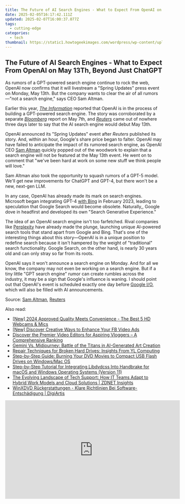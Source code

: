 ```yaml
---
title: The Future of AI Search Engines - What to Expect From OpenAI on May 13Th, Beyond Just ChatGPT
date: 2025-02-05T16:17:42.111Z
updated: 2025-02-07T16:00:37.077Z
tags:
  - cutting-edge
categories:
  - tech
thumbnail: https://static1.howtogeekimages.com/wordpress/wp-content/uploads/2024/01/chatgpt-hero2.jpg
---
```


## The Future of AI Search Engines - What to Expect From OpenAI on May 13Th, Beyond Just ChatGPT

As rumors of a GPT-powered search engine continue to rock the web, OpenAI now confirms that it will livestream a "Spring Updates" press event on Monday, May 13th. But the company wants to clear the air of all rumors—"not a search engine," says CEO Sam Altman.

 Earlier this year, _[The Information](https://www.theinformation.com/articles/openai-develops-web-search-product-in-challenge-to-google)_ reported that OpenAI is in the process of building a GPT-powered search engine. The story was corroborated by a separate _[Bloomberg](https://www.bloomberg.com/news/articles/2024-05-07/openai-is-readying-an-ai-search-product-to-rival-google-perplexity)_ report on May 7th, and _[Reuters](https://www.reuters.com/technology/openai-plans-announce-google-search-competitor-monday-sources-say-2024-05-09/)_ came out of nowhere three days later to say that the AI search engine would debut May 13th.

 OpenAI announced its "Spring Updates" event after _Reuters_ published its story. And, within an hour, Google's share price began to falter. OpenAI may have failed to anticipate the impact of its rumored search engine, as OpenAI CEO [Sam Altman](https://www.howtogeek.com/openai-may-13th-event/ttps://twitter.com/sama/status/1788989777452408943) quickly popped out of the woodwork to explain that a search engine will not be featured at the May 13th event. He went on to comment that "we've been hard at work on some new stuff we think people will love."

 Sam Altman also took the opportunity to squash rumors of a GPT-5 model. We'll get new improvements for ChatGPT and GPT-4, but there won't be a new, next-gen LLM.

 In any case, OpenAI has already made its mark on search engines. Microsoft began integrating GPT-4 [with Bing](https://driver-download.techidaily.com/seamless-driver-installation-for-epson-devices-on-your-pc-with-windows/) in February 2023, leading to speculation that Google Search would become obsolete. Naturally,, Google dove in headfirst and developed its own "Search Generative Experience."

 The idea of an OpenAI search engine isn't too farfetched. Rival companies like [Perplexity](https://twitter-videos.techidaily.com/new-2024-approved-step-by-step-live-tweeting-tactics/) have already made the plunge, launching unique AI-powered search tools that stand apart from Google and Bing. That's one of the interesting things about this story—OpenAI is in a unique position to redefine search because it isn't hampered by the weight of "traditional" search functionality. Google Search, on the other hand, is nearly 30 years old and can only stray so far from its roots.

 OpenAI says it won't announce a search engine on Monday. And for all we know, the company may not even be working on a search engine. But if a tiny little "GPT search engine" rumor can create rumbles across the industry, it may be a sign that Google's influence is waning. I should point out that OpenAI's event is scheduled exactly one day before [Google I/O](https://extra-support.techidaily.com/new-leveraging-picture-in-progressive-mode-on-chrome-across-platforms/), which will also be filled with AI announcements. 

 Source: [Sam Altman](https://twitter.com/sama/status/1788989777452408943), [Reuters](https://www.reuters.com/technology/openai-plans-announce-google-search-competitor-monday-sources-say-2024-05-09/)

<ins class="adsbygoogle"
     style="display:block"
     data-ad-format="autorelaxed"
     data-ad-client="ca-pub-7571918770474297"
     data-ad-slot="1223367746"></ins>

<ins class="adsbygoogle"
     style="display:block"
     data-ad-client="ca-pub-7571918770474297"
     data-ad-slot="8358498916"
     data-ad-format="auto"
     data-full-width-responsive="true"></ins>

<span class="atpl-alsoreadstyle">Also read:</span>
<div><ul>
<li><a href="https://visual-screen-recording.techidaily.com/new-2024-approved-quality-meets-convenience-the-best-5-hd-webcams-and-mics/"><u>[New] 2024 Approved Quality Meets Convenience - The Best 5 HD Webcams & Mics</u></a></li>
<li><a href="https://facebook-clips.techidaily.com/new-discover-creative-ways-to-enhance-your-fb-video-ads/"><u>[New] Discover Creative Ways to Enhance Your FB Video Ads</u></a></li>
<li><a href="https://discover-great.techidaily.com/discover-the-premier-video-editors-for-aspiring-vloggers-a-comprehensive-ranking/"><u>Discover the Premier Video Editors for Aspiring Vloggers – A Comprehensive Ranking</u></a></li>
<li><a href="https://techtrends.techidaily.com/gemini-vs-midjourney-battle-of-the-titans-in-ai-generated-art-creation/"><u>Gemini Vs. Midjourney: Battle of the Titans in AI-Generated Art Creation</u></a></li>
<li><a href="https://fox-sure.techidaily.com/repair-techniques-for-broken-hard-drives-insights-from-yl-computing/"><u>Repair Techniques for Broken Hard Drives: Insights From YL Computing</u></a></li>
<li><a href="https://techtrends.techidaily.com/step-by-step-guide-burning-your-dvd-movies-to-compact-usb-flash-drives-on-windowsmac-os/"><u>Step-by-Step Guide: Burning Your DVD Movies to Compact USB Flash Drives on Windows/Mac OS</u></a></li>
<li><a href="https://techtrends.techidaily.com/step-by-step-tutorial-for-integrating-libdvdcss-into-handbrake-for-macos-and-windows-operating-systems-version-11/"><u>Step-by-Step Tutorial for Integrating Libdvdcss Into Handbrake for macOS and Windows Operating Systems (Version 11)</u></a></li>
<li><a href="https://some-tips.techidaily.com/the-evolving-landscape-of-tech-support-how-it-teams-adapt-to-hybrid-work-models-and-cloud-solutions-zdnet-insights/"><u>The Evolving Landscape of Tech Support: How IT Teams Adapt to Hybrid Work Models and Cloud Solutions | ZDNET Insights</u></a></li>
<li><a href="https://techtrends.techidaily.com/winxdvd-ruckerstattungen-klare-richtlinien-bei-software-entschadigung-digiartis/"><u>WinXDVD Rückerstattungen - Klare Richtlinien Bei Software-Entschädigung | DigiArtis</u></a></li>
</ul></div>

<!-- affiliate ads begin -->
<iframe width="560" height="315" src="https://www.youtube.com/embed/cC-HtDQVoG0?si=nQcoa7q8q2IL8U0m" title="YouTube video player" frameborder="0" allow="accelerometer; autoplay; clipboard-write; encrypted-media; gyroscope; picture-in-picture; web-share" referrerpolicy="strict-origin-when-cross-origin" allowfullscreen></iframe>
<!-- affiliate ads end -->

